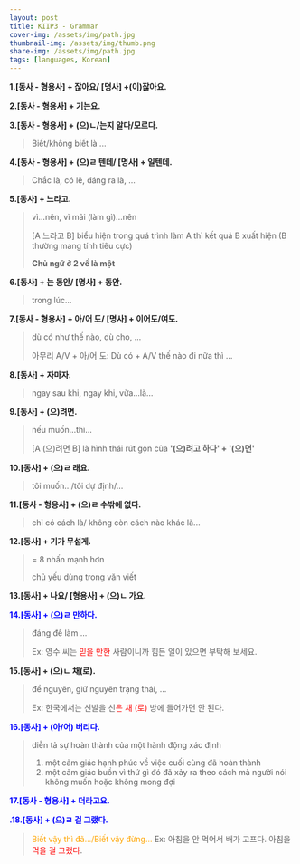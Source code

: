 ```yaml
---
layout: post
title: KIIP3 - Grammar
cover-img: /assets/img/path.jpg
thumbnail-img: /assets/img/thumb.png
share-img: /assets/img/path.jpg
tags: [languages, Korean]
---
```


**1.[동사 - 형용사] + 잖아요/ [명사] +(이)잖아요.**

**2.[동사 - 형용사] + 기는요.**

**3.[동사 - 형용사] + (으)ㄴ/는지 알다/모르다.**
>Biết/không biết là ...

**4.[동사 - 형용사] + (으)ㄹ 텐데/ [명사] + 일텐데.**
>Chắc là, có lẽ, đáng ra là, ...

**5.[동사] + 느라고.**
> vì...nên, vì mải (làm gì)...nên
>
> [A 느라고 B] biểu hiện trong quá trình làm A thì kết quả B xuất hiện (B thường mang tính tiêu cực)
>
> **Chủ ngữ ở 2 vế là một**

**6.[동사] + 는 동안/ [명사] + 동안.**
> trong lúc...

**7.[동사 - 형용사] + 아/어 도/ [명사] + 이어도/여도.**
> dù có như thế nào, dù cho, ...
>
> 아무리 A/V + 아/어 도: Dù có + A/V thế nào đi nữa thì ...

**8.[동사] + 자마자.**
> ngay sau khi, ngay khi, vừa...là...

**9.[동사] + (으)려면.**
> nếu muốn...thì...
>
> [A (으)려면 B] là hình thái rút gọn của **'(으)려고 하다' + '(으)면'**

**10.[동사] + (으)ㄹ 래요.**
> tôi muốn.../tôi dự định/...

**11.[동사 - 형용사] + (으)ㄹ 수밖에 없다.**
> chỉ có cách là/ không còn cách nào khác là...

**12.[동사] + 기가 무섭게.**
> = 8 nhấn mạnh hơn
>
> chủ yếu dùng trong văn viết

**13.[동사] + 나요/ [형용사] + (으)ㄴ 가요.**

<span style="color:blue">**14.[동사] + (으)ㄹ 만하다.**</span>
> đáng để làm ...
>
> Ex: 영수 씨는 <span style="color:red">믿을 만한</span> 사람이니까 힘든 일이 있으면 부탁해 보세요.

**15.[동사] + (으)ㄴ 채(로).**
> để nguyên, giữ nguyên trạng thái, ...
>
> Ex: 한국에서는 신발을 신<span style="color:red">은 채 (로)</span> 방에 들어가면 안 된다.

<span style="color:blue">**16.[동사] + (아/어) 버리다.**</span>
> diễn tả sự hoàn thành của một hành động xác định
>
> 1) một cảm giác hạnh phúc về việc cuối cùng đã hoàn thành
> 2) một cảm giác buồn vì thứ gì đó đã xảy ra theo cách mà người nói không muốn hoặc không mong đợi

<span style="color:blue">**17.[동사 - 형용사] + 더라고요.**</span>


<span style="color:blue">**.18.[동사] + (으)ㄹ 걸 그랬다.**</span>
> <span style="color:orange">Biết vậy thì đã.../Biết vậy đừng...</span>
> Ex: 아침을 안 먹어서 배가 고프다. 아침을 <span style="color:red">먹을 걸 그랬다</span>.


